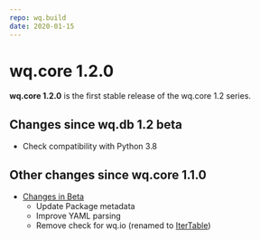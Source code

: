 ```yaml
---
repo: wq.build
date: 2020-01-15
---
```


# wq.core 1.2.0

**wq.core 1.2.0** is the first stable release of the wq.core 1.2 series.

## Changes since wq.db 1.2 beta

 * Check compatibility with Python 3.8

## Other changes since wq.core 1.1.0
  * [Changes in Beta](./wq.build-1.2.0b1.md)
     * Update Package metadata
     * Improve YAML parsing
     * Remove check for wq.io (renamed to [IterTable](https://django-data-wizard.wq.io/itertable/))
